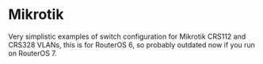 # Mikrotik

Very simplistic examples of switch configuration for Mikrotik CRS112 and CRS328 VLANs, this is for RouterOS 6, so probably outdated now if you run on RouterOS 7.
